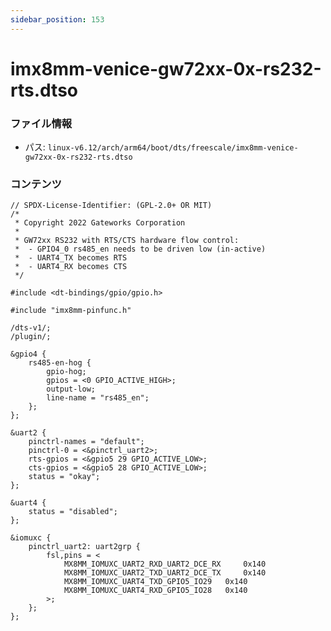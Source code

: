 ```yaml
---
sidebar_position: 153
---
```

# imx8mm-venice-gw72xx-0x-rs232-rts.dtso

### ファイル情報

- パス: `linux-v6.12/arch/arm64/boot/dts/freescale/imx8mm-venice-gw72xx-0x-rs232-rts.dtso`

### コンテンツ

```dtso
// SPDX-License-Identifier: (GPL-2.0+ OR MIT)
/*
 * Copyright 2022 Gateworks Corporation
 *
 * GW72xx RS232 with RTS/CTS hardware flow control:
 *  - GPIO4_0 rs485_en needs to be driven low (in-active)
 *  - UART4_TX becomes RTS
 *  - UART4_RX becomes CTS
 */

#include <dt-bindings/gpio/gpio.h>

#include "imx8mm-pinfunc.h"

/dts-v1/;
/plugin/;

&gpio4 {
	rs485-en-hog {
		gpio-hog;
		gpios = <0 GPIO_ACTIVE_HIGH>;
		output-low;
		line-name = "rs485_en";
	};
};

&uart2 {
	pinctrl-names = "default";
	pinctrl-0 = <&pinctrl_uart2>;
	rts-gpios = <&gpio5 29 GPIO_ACTIVE_LOW>;
	cts-gpios = <&gpio5 28 GPIO_ACTIVE_LOW>;
	status = "okay";
};

&uart4 {
	status = "disabled";
};

&iomuxc {
	pinctrl_uart2: uart2grp {
		fsl,pins = <
			MX8MM_IOMUXC_UART2_RXD_UART2_DCE_RX     0x140
			MX8MM_IOMUXC_UART2_TXD_UART2_DCE_TX     0x140
			MX8MM_IOMUXC_UART4_TXD_GPIO5_IO29	0x140
			MX8MM_IOMUXC_UART4_RXD_GPIO5_IO28	0x140
		>;
	};
};

```
